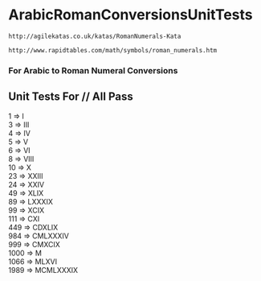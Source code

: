 # ArabicRomanConversionsUnitTests

```http://agilekatas.co.uk/katas/RomanNumerals-Kata```

```http://www.rapidtables.com/math/symbols/roman_numerals.htm```


### For Arabic to Roman Numeral Conversions
## Unit Tests For // All Pass
1 => I  
3 => III  
4 => IV  
5 => V  
6 => VI  
8 => VIII  
10 => X  
23 => XXIII  
24 => XXIV  
49 => XLIX  
89 => LXXXIX   
99 => XCIX  
111 => CXI  
449 => CDXLIX  
984 => CMLXXXIV  
999 => CMXCIX  
1000 => M  
1066 => MLXVI  
1989 => MCMLXXXIX  
